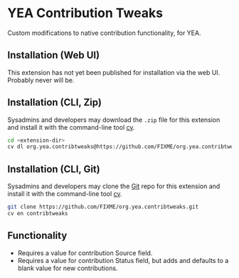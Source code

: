 # YEA Contribution Tweaks

Custom modifications to native contribution functionality, for YEA.

## Installation (Web UI)

This extension has not yet been published for installation via the web UI. Probably never will be.

## Installation (CLI, Zip)

Sysadmins and developers may download the `.zip` file for this extension and
install it with the command-line tool [cv](https://github.com/civicrm/cv).

```bash
cd <extension-dir>
cv dl org.yea.contribtweaks@https://github.com/FIXME/org.yea.contribtweaks/archive/master.zip
```

## Installation (CLI, Git)

Sysadmins and developers may clone the [Git](https://en.wikipedia.org/wiki/Git) repo for this extension and
install it with the command-line tool [cv](https://github.com/civicrm/cv).

```bash
git clone https://github.com/FIXME/org.yea.contribtweaks.git
cv en contribtweaks
```

## Functionality

* Requires a value for contribution Source field.
* Requires a value for contribution Status field, but adds and defaults to a blank value for new contributions.

